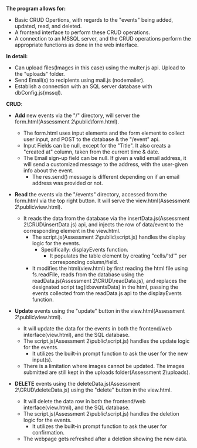 **The program allows for:**
- Basic CRUD Opertions, with regards to the "events" being added, updated, read, and deleted.
- A frontend interface to perform these CRUD operations.
- A connection to an MSSQL server, and the CRUD operations perform the appropriate functions as done in the web interface.

**In detail:**
- Can upload files(Images in this case) using the multer.js api. Upload to the "uploads" folder.
- Send Email(s) to recipients using mail.js (nodemailer).
- Establish a connection with an SQL server database with dbConfig.js(mssql).

**CRUD**:
- **Add** new events via the "/" directory, will server the form.html(Assessment 2\public\form.html). 
    - The form.html uses input elements and the form element to collect user input, and POST to the database & the "/event" api. 
    - Input Fields can be null, except for the "Title". It also creats a "created at" column, taken from the current time & date.
    - The Email sign-up field can be null. If given a valid email address, it will send a customized message to the address, with the user-given info about the event.
        - The res.send() message is different depending on if an email address was provided or not.

- **Read** the events via the "/events" directory, accessed from the form.html via the top right button. It will serve the view.html(Assessment 2\public\view.html).
    - It reads the data from the database via the insertData.js(Assessment 2\CRUD\insertData.js) api, and injects the row of data/event to the corresponding element in the view.html.
        - The script.js(Assessment 2\public\script.js) handles the display logic for the events. 
            - Specifically: displayEvents function.
                - It populates the table element by creating "cells/'td'" per corresponding column/field.
        - It modifies the html(view.html) by first reading the html file using fs.readFile, reads from the database using the readData.js(Assessment 2\CRUD\readData.js), and replaces the designated script tag(id:eventsData) in the html, 
        passing the events collected from the readData.js api to the displayEvents function.  

- **Update** events using the "update" button in the view.html(Assessment 2\public\view.html). 
    - It will update the data for the events in both the frontend/web interface(view.html), and the SQL database.
    - The script.js(Assessment 2\public\script.js) handles the update logic for the events. 
        - It utilizes the built-in prompt function to ask the user for the new input(s).
    - There is a limitation where images cannot be updated. The images submitted are still kept in the uploads folder(Assessment 2\uploads).

- **DELETE** events using the deleteData.js(Assessment 2\CRUD\deleteData.js) using the "delete" button in the view.html.
    - It will delete the data row in both the frontend/web interface(view.html), and the SQL database.
    - The script.js(Assessment 2\public\script.js) handles the deletion logic for the events. 
        - It utilizes the built-in prompt function to ask the user for confirmation.
    - The webpage gets refreshed after a deletion showing the new data.